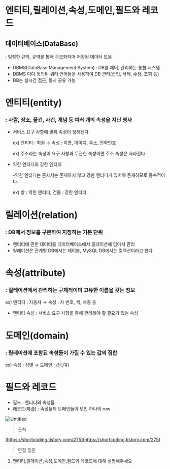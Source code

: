 # 엔티티,릴레이션,속성,도메인,필드와 레코드

## 데이터베이스(DataBase)

: 일정한 규칙, 규약을 통해 구조화되어 저장된 데이터 모음

- DBMS(DataBase Management System) : DB를 제어, 관리하는 통합 시스템
- DBMS 마다 정의된 쿼리 언어들을 사용하여 DB 관리(삽입, 삭제, 수정, 조회 등)
- DB는 실시간 접근, 동시 공유 가능

# 엔티티(entity)

### : 사람, 장소, 물건, 사건, 개념 등 여러 개의 속성을 지닌 명사

- 서비스 요구 사항에 맞춰 속성이 정해진다
    
    ex) 엔티티 : 회원 → 속성 : 이름, 아이디, 주소, 전화번호
    
    ex) 주소라는 속성이 요구 사항과 무관한 속성이면 주소 속성은 사라진다
    
- 약한 엔티디와 강한 엔티티
    
    -약한 엔티디는 혼자서는 존재하지 않고 강한 엔티디가 있어야 존재하므로 종속적이다.
    
    ex) 방 : 약한 엔티디, 건물 : 강한 엔티티
    

# 릴레이션(relation)

### : DB에서 정보를 구분하여 지정하는 기본 단위

- 엔티티에 관한 데이터를 데이터베이스에서 릴레이션에 담아서 관리
- 릴레이션은 관계형 DB에서는 테이블, MySQL DB에서는 컬렉션이라고 한다

# 속성(attribute)

### : 릴레이션에서 관리하는 구체적이며 고유한 이름을 갖는 정보

ex) 엔티디 : 자동차 → 속성 : 차 번호, 색, 차종 등

- 엔티티 속성 : 서비스 요구 사항을 통해 관리해야 할 필요가 있는 속성

# 도메인(domain)

### : 릴레이션에 포함된 속성들이 가질 수 있는 값의 집합

ex) 속성 : 성별 → 도메인 : {남,여}

# 필드와 레코드

- 필드 : 엔티티의 속성들
- 레코드(튜플) : 속성들의 도메인들이 모인 하나의 row

![Untitled](%E1%84%8B%E1%85%A6%E1%86%AB%E1%84%90%E1%85%B5%E1%84%90%E1%85%B5,%E1%84%85%E1%85%B5%E1%86%AF%E1%84%85%E1%85%A6%E1%84%8B%E1%85%B5%E1%84%89%E1%85%A7%E1%86%AB,%E1%84%89%E1%85%A9%E1%86%A8%E1%84%89%E1%85%A5%E1%86%BC,%E1%84%83%E1%85%A9%E1%84%86%E1%85%A6%E1%84%8B%E1%85%B5%E1%86%AB,%E1%84%91%E1%85%B5%E1%86%AF%E1%84%83%E1%85%B3%E1%84%8B%E1%85%AA%20%E1%84%85%E1%85%A6%E1%84%8F%E1%85%A9%E1%84%83%E1%85%B3%2051969d7b3f5a406abd76351efa645499/Untitled.png)

> 출처
> 

[https://shortcoding.tistory.com/275](https://shortcoding.tistory.com/275)

> 면접 질문
> 
1. 엔티티,릴레이션,속성,도메인,필드와 레코드에 대해 설명해주세요